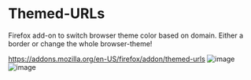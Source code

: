 # Themed-URLs
Firefox add-on to switch browser theme color based on domain. Either a border or change the whole browser-theme!

https://addons.mozilla.org/en-US/firefox/addon/themed-urls
![image](https://github.com/Iamjava/colortabs/assets/70795482/a0b32a27-dc97-4bc9-b745-44c62ff46fa4)
![image](https://github.com/Iamjava/colortabs/assets/70795482/9211cba5-155c-487a-ace8-7f93281a3feb)

